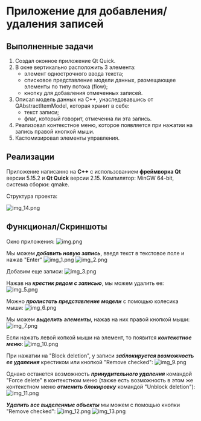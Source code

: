 # Приложение для добавления/удаления записей

## Выполненные задачи

1. Создал оконное приложение Qt Quick.
2. В окне вертикально расположить 3 элемента:
   * элемент однострочного ввода текста;
   * списковое представление модели данных, размещающее элементы по типу потока (flow);
   * кнопку для добавления отмеченных записей.
3. Описал модель данных на C++, унаследовавшись от QAbstractItemModel, которая хранит в себе:
   * текст записи;
   * флаг, который говорит, отмеченна ли эта запись.
4. Реализовал контекстное меню, которое появляется при нажатии на запись правой кнопкой мыши.
5. Кастомизировал элементы управления.

## Реализации

Приложение написанно на **C++** с использованием **фреймворка Qt** версии 5.15.2 и **Qt Quick** версии 2.15.
Компилятор: MinGW 64-bit, система сборки: qmake.

Структура проекта:

![img_14.png](readmeImages/img_14.png)


## Функционал/Скриншоты
Окно приложения:
![img.png](readmeImages/img.png)

Мы можем **_добавить новую запись_**, введя текст в текстовое поле и нажав "Enter"
![img_1.png](readmeImages/img_1.png)
![img_2.png](readmeImages/img_2.png)

Добавим еще записи:
![img_3.png](readmeImages/img_3.png)

Нажав на **_крестик рядом с записью_**, мы можем удалить ее:
![img_5.png](readmeImages/img_5.png)

Можно **_пролистать представление модели_** с помощью колесика мыши:
![img_6.png](readmeImages/img_6.png)

Мы можем **_выделить элементы_**, нажав на них правой кнопкой мыши:
![img_7.png](readmeImages/img_7.png)

Если нажать левой копкой мыши на элемент, то появится **_контекстное меню_**:
![img_10.png](readmeImages/img_10.png)

При нажатии на "Block deletion", у записи **_заблокируется возможность ее удаления_** крестиком или кнопкой "Remove сhecked":
![img_9.png](readmeImages/img_9.png)

Однако останется возможность **_принудительного удаления_** командой "Force delete" в контекстном меню (также есть возможность в этом же контекстном меню **_отменить блокировку_** командой "Unblock deletion"):
![img_11.png](readmeImages/img_11.png)

**_Удалить все выделенные объекты_** мы можем с помощью кнопки "Remove сhecked":
![img_12.png](readmeImages/img_12.png)
![img_13.png](readmeImages/img_13.png)
